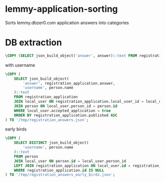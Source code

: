 # lemmy-application-sorting
Sorts lemmy.dbzer0.com application answers into categories 

# DB extraction

```sql
\COPY (SELECT json_build_object('answer', answer)::text FROM registration_application) TO '/tmp/registration_answers.json';
```

with username

```sql
\COPY (
    SELECT json_build_object(
        'answer', registration_application.answer,
        'username', person.name
    )::text
    FROM registration_application
    JOIN local_user ON registration_application.local_user_id = local_user.id
    JOIN person ON local_user.person_id = person.id
    WHERE local_user.accepted_application = true
    ORDER BY registration_application.published ASC
) TO '/tmp/registration_answers.json';
```


early birds

```sql
\COPY (
    SELECT DISTINCT json_build_object(
        'username', person.name
    )::text
    FROM person
    JOIN local_user ON person.id = local_user.person_id
    LEFT JOIN registration_application ON local_user.id = registration_application.local_user_id
    WHERE registration_application.id IS NULL
) TO '/tmp/registration_answers_early_birds.json';
```

